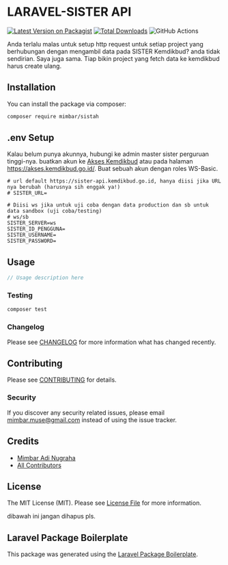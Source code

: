 # LARAVEL-SISTER API

[![Latest Version on Packagist](https://img.shields.io/packagist/v/mimbar/sistah.svg?style=flat-square)](https://packagist.org/packages/mimbar/sistah)
[![Total Downloads](https://img.shields.io/packagist/dt/mimbar/sistah.svg?style=flat-square)](https://packagist.org/packages/mimbar/sistah)
![GitHub Actions](https://github.com/mimbar/sistah/actions/workflows/main.yml/badge.svg)

Anda terlalu malas untuk setup http request untuk setiap project yang berhubungan dengan mengambil data pada SISTER Kemdikbud? anda tidak sendirian. Saya juga sama. Tiap bikin project yang fetch data ke kemdikbud harus create ulang. 

## Installation

You can install the package via composer:

```bash
composer require mimbar/sistah
```

## .env Setup
Kalau belum punya akunnya, hubungi ke admin master sister perguruan tinggi-nya. buatkan akun ke [Akses Kemdikbud](https://akses.kemdikbud.go.id/) atau pada halaman https://akses.kemdikbud.go.id/. Buat sebuah akun dengan roles WS-Basic.

```dotenv
# url default https://sister-api.kemdikbud.go.id, hanya diisi jika URL nya berubah (harusnya sih enggak ya!)
# SISTER_URL=

# Diisi ws jika untuk uji coba dengan data production dan sb untuk data sandbox (uji coba/testing)
# ws/sb
SISTER_SERVER=ws
SISTER_ID_PENGGUNA=
SISTER_USERNAME=
SISTER_PASSWORD=
```

## Usage

```php
// Usage description here
```

### Testing

```bash
composer test
```

### Changelog

Please see [CHANGELOG](CHANGELOG.md) for more information what has changed recently.

## Contributing

Please see [CONTRIBUTING](CONTRIBUTING.md) for details.

### Security

If you discover any security related issues, please email mimbar.muse@gmail.com instead of using the issue tracker.

## Credits

-   [Mimbar Adi Nugraha](https://github.com/mimbar)
-   [All Contributors](../../contributors)

## License

The MIT License (MIT). Please see [License File](LICENSE.md) for more information.


dibawah ini jangan dihapus pls.

## Laravel Package Boilerplate

This package was generated using the [Laravel Package Boilerplate](https://laravelpackageboilerplate.com).
